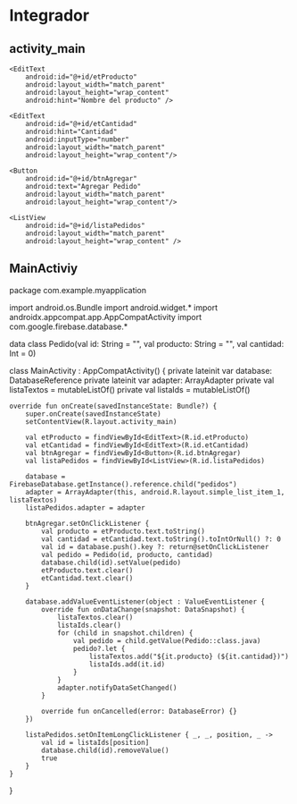 # Integrador
## activity_main 
<?xml version="1.0" encoding="utf-8"?>
<LinearLayout xmlns:android="http://schemas.android.com/apk/res/android"
    android:orientation="vertical"
    android:padding="16dp"
    android:layout_width="match_parent"
    android:layout_height="match_parent">

    <EditText
        android:id="@+id/etProducto"
        android:layout_width="match_parent"
        android:layout_height="wrap_content"
        android:hint="Nombre del producto" />

    <EditText
        android:id="@+id/etCantidad"
        android:hint="Cantidad"
        android:inputType="number"
        android:layout_width="match_parent"
        android:layout_height="wrap_content"/>

    <Button
        android:id="@+id/btnAgregar"
        android:text="Agregar Pedido"
        android:layout_width="match_parent"
        android:layout_height="wrap_content"/>

    <ListView
        android:id="@+id/listaPedidos"
        android:layout_width="match_parent"
        android:layout_height="wrap_content" />
</LinearLayout>

## MainActiviy

package com.example.myapplication

import android.os.Bundle
import android.widget.*
import androidx.appcompat.app.AppCompatActivity
import com.google.firebase.database.*

data class Pedido(val id: String = "", val producto: String = "", val cantidad: Int = 0)

class MainActivity : AppCompatActivity() {
    private lateinit var database: DatabaseReference
    private lateinit var adapter: ArrayAdapter<String>
    private val listaTextos = mutableListOf<String>()
    private val listaIds = mutableListOf<String>()

    override fun onCreate(savedInstanceState: Bundle?) {
        super.onCreate(savedInstanceState)
        setContentView(R.layout.activity_main)

        val etProducto = findViewById<EditText>(R.id.etProducto)
        val etCantidad = findViewById<EditText>(R.id.etCantidad)
        val btnAgregar = findViewById<Button>(R.id.btnAgregar)
        val listaPedidos = findViewById<ListView>(R.id.listaPedidos)

        database = FirebaseDatabase.getInstance().reference.child("pedidos")
        adapter = ArrayAdapter(this, android.R.layout.simple_list_item_1, listaTextos)
        listaPedidos.adapter = adapter

        btnAgregar.setOnClickListener {
            val producto = etProducto.text.toString()
            val cantidad = etCantidad.text.toString().toIntOrNull() ?: 0
            val id = database.push().key ?: return@setOnClickListener
            val pedido = Pedido(id, producto, cantidad)
            database.child(id).setValue(pedido)
            etProducto.text.clear()
            etCantidad.text.clear()
        }

        database.addValueEventListener(object : ValueEventListener {
            override fun onDataChange(snapshot: DataSnapshot) {
                listaTextos.clear()
                listaIds.clear()
                for (child in snapshot.children) {
                    val pedido = child.getValue(Pedido::class.java)
                    pedido?.let {
                        listaTextos.add("${it.producto} (${it.cantidad})")
                        listaIds.add(it.id)
                    }
                }
                adapter.notifyDataSetChanged()
            }

            override fun onCancelled(error: DatabaseError) {}
        })

        listaPedidos.setOnItemLongClickListener { _, _, position, _ ->
            val id = listaIds[position]
            database.child(id).removeValue()
            true
        }
    }
}
